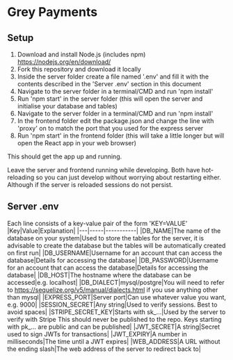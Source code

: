 # Grey Payments
## Setup
1. Download and install Node.js (includes npm) https://nodejs.org/en/download/
2. Fork this repository and download it locally
3. Inside the server folder create a file named '.env' and fill it with the contents described in the 'Server .env' section in this document
4. Navigate to the server folder in a terminal/CMD and run 'npm install'
5. Run 'npm start' in the server folder (this will open the server and initialise your database and tables)
6. Navigate to the server folder in a terminal/CMD and run 'npm install'
7. In the frontend folder edit the package.json and change the line with 'proxy' on to match the port that you used for the express server
8. Run 'npm start' in the frontend folder (this will take a little longer but will open the React app in your web browser)

This should get the app up and running.

Leave the server and frontend running while developing. Both have hot-reloading so you can just develop without worrying about restarting either. Although if the server is reloaded sessions do not persist.

## Server .env
Each line consists of a key-value pair of the form 'KEY=VALUE'
|Key|Value|Explanation|
|---|-----|-----------|
|DB_NAME|The name of the database on your system|Used to store the tables for the server, it is advisable to create the database but the tables will be automatically created on first run|
|DB_USERNAME|Username for an account that can access the database|Details for accessing the database|
|DB_PASSWORD|Username for an account that can access the database|Details for accessing the database|
|DB_HOST|The hostname where the database can be accessed|e.g. localhost|
|DB_DIALECT|mysql/postgre|You will need to refer to https://sequelize.org/v5/manual/dialects.html if you use anything other than mysql|
|EXPRESS_PORT|Server port|Can use whatever value you want, e.g. 9000|
|SESSION_SECRET|Any string|Used to verify sessions. Best to avoid spaces|
|STRIPE_SECRET_KEY|Starts with sk_...|Used by the server to verify with Stripe This should never be published to the repo. Keys starting with pk_... are public and can be published|
|JWT_SECRET|A string|Secret used to sign JWTs for transactions|
|JWT_EXPIRY|A number in milliseconds|The time until a JWT expires|
|WEB_ADDRESS|A URL without the ending slash|The web address of the server to redirect back to|
